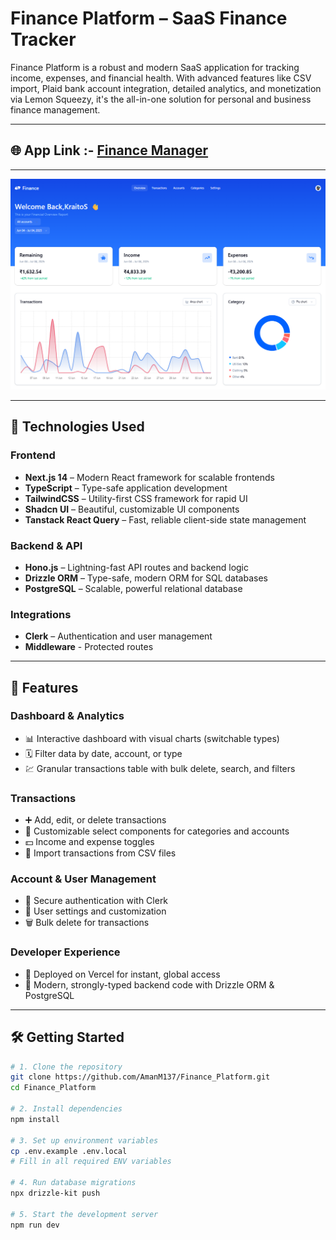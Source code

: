 # Finance Platform – SaaS Finance Tracker

Finance Platform is a robust and modern SaaS application for tracking income, expenses, and financial health. With advanced features like CSV import, Plaid bank account integration, detailed analytics, and monetization via Lemon Squeezy, it's the all-in-one solution for personal and business finance management.

---

## 🌐 App Link :- [Finance Manager](https://finance-platform-eyl2.vercel.app/)

---

![Finance Platform Dashboard Preview](public/FinancePlatform.png)

---

## 🚀 Technologies Used

### Frontend
- **Next.js 14** – Modern React framework for scalable frontends
- **TypeScript** – Type-safe application development
- **TailwindCSS** – Utility-first CSS framework for rapid UI
- **Shadcn UI** – Beautiful, customizable UI components
- **Tanstack React Query** – Fast, reliable client-side state management

### Backend & API
- **Hono.js** – Lightning-fast API routes and backend logic
- **Drizzle ORM** – Type-safe, modern ORM for SQL databases
- **PostgreSQL** – Scalable, powerful relational database

### Integrations
- **Clerk** – Authentication and user management
- **Middleware** - Protected routes

---

## 🎯 Features

### Dashboard & Analytics
- 📊 Interactive dashboard with visual charts (switchable types)
- 🗓 Filter data by date, account, or type
- 💹 Granular transactions table with bulk delete, search, and filters

### Transactions
- ➕ Add, edit, or delete transactions
- 🧩 Customizable select components for categories and accounts
- 💵 Income and expense toggles
- 🔄 Import transactions from CSV files

### Account & User Management
- 🔐 Secure authentication with Clerk
- 👤 User settings and customization
- 🗑 Bulk delete for transactions

### Developer Experience
- 🚀 Deployed on Vercel for instant, global access
- 💾 Modern, strongly-typed backend code with Drizzle ORM & PostgreSQL

---

## 🛠️ Getting Started

```bash
# 1. Clone the repository
git clone https://github.com/AmanM137/Finance_Platform.git
cd Finance_Platform

# 2. Install dependencies
npm install

# 3. Set up environment variables
cp .env.example .env.local
# Fill in all required ENV variables

# 4. Run database migrations
npx drizzle-kit push

# 5. Start the development server
npm run dev
```
